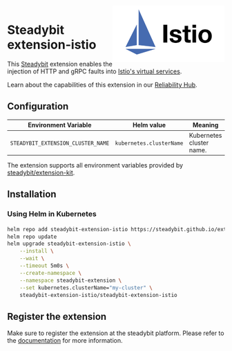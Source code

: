 <img src="./logo.png" height="130" align="right" alt="Istio logo depicting sails with the text 'Istio'">

# Steadybit extension-istio

This [Steadybit](https://www.steadybit.com/) extension enables the injection of HTTP and gRPC faults into [Istio's virtual services](https://istio.io/latest/docs/reference/config/networking/virtual-service).

Learn about the capabilities of this extension in our [Reliability Hub](https://hub.steadybit.com/extension/com.steadybit.extension_istio).

## Configuration

| Environment Variable               | Helm value               | Meaning                  | Required | Default |
|------------------------------------|--------------------------|--------------------------|----------|---------|
| `STEADYBIT_EXTENSION_CLUSTER_NAME` | `kubernetes.clusterName` | Kubernetes cluster name. | yes      |         |

The extension supports all environment variables provided by [steadybit/extension-kit](https://github.com/steadybit/extension-kit#environment-variables).

## Installation

### Using Helm in Kubernetes

```sh
helm repo add steadybit-extension-istio https://steadybit.github.io/extension-istio
helm repo update
helm upgrade steadybit-extension-istio \
    --install \
    --wait \
    --timeout 5m0s \
    --create-namespace \
    --namespace steadybit-extension \
    --set kubernetes.clusterName="my-cluster" \
    steadybit-extension-istio/steadybit-extension-istio
```

## Register the extension

Make sure to register the extension at the steadybit platform. Please refer to
the [documentation](https://docs.steadybit.com/integrate-with-steadybit/extensions/extension-installation) for more information.
